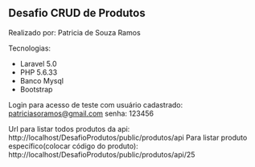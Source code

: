 ## Desafio CRUD de Produtos

Realizado por: Patricia de Souza Ramos

Tecnologias:

- Laravel 5.0
- PHP 5.6.33
- Banco Mysql
- Bootstrap

Login para acesso de teste com usuário cadastrado: patriciasoramos@gmail.com
senha: 123456

Url para listar todos produtos da api: http://localhost/DesafioProdutos/public/produtos/api
Para listar produto específico(colocar código do produto): http://localhost/DesafioProdutos/public/produtos/api/25